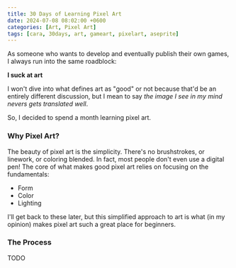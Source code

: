 ```yaml
---
title: 30 Days of Learning Pixel Art
date: 2024-07-08 08:02:00 +0600
categories: [Art, Pixel Art]
tags: [cara, 30days, art, gameart, pixelart, aseprite]
---
```

As someone who wants to develop and eventually publish their own games, I always run into the same roadblock: 

**I suck at art**

I won't dive into what defines art as "good" or not because that'd be an entirely different discussion, but I mean to say *the image I see in my mind nevers gets translated well*.

So, I decided to spend a month learning pixel art.

### Why Pixel Art?
The beauty of pixel art is the simplicity. There's no brushstrokes, or linework, or coloring blended. In fact, most people don't even use a digital pen! The core of what makes good pixel art relies on focusing on the fundamentals:

- Form
- Color
- Lighting

I'll get back to these later, but this simplified approach to art is what (in my opinion) makes pixel art such a great place for beginners.
 
### The Process
TODO
